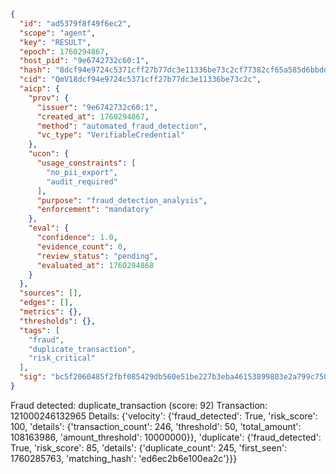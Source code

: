 ```json
{
  "id": "ad5379f8f49f6ec2",
  "scope": "agent",
  "key": "RESULT",
  "epoch": 1760294867,
  "host_pid": "9e6742732c60:1",
  "hash": "8dcf94e9724c5371cff27b77dc3e11336be73c2cf77382cf65a585d6bbdde6b8",
  "cid": "QmV18dcf94e9724c5371cff27b77dc3e11336be73c2c",
  "aicp": {
    "prov": {
      "issuer": "9e6742732c60:1",
      "created_at": 1760294867,
      "method": "automated_fraud_detection",
      "vc_type": "VerifiableCredential"
    },
    "ucon": {
      "usage_constraints": [
        "no_pii_export",
        "audit_required"
      ],
      "purpose": "fraud_detection_analysis",
      "enforcement": "mandatory"
    },
    "eval": {
      "confidence": 1.0,
      "evidence_count": 0,
      "review_status": "pending",
      "evaluated_at": 1760294868
    }
  },
  "sources": [],
  "edges": [],
  "metrics": {},
  "thresholds": {},
  "tags": [
    "fraud",
    "duplicate_transaction",
    "risk_critical"
  ],
  "sig": "bc5f2060485f2fbf085429db560e51be227b3eba46153899803e2a799c750da5"
}
```

Fraud detected: duplicate_transaction (score: 92)
Transaction: 121000246132965
Details: {'velocity': {'fraud_detected': True, 'risk_score': 100, 'details': {'transaction_count': 246, 'threshold': 50, 'total_amount': 108163986, 'amount_threshold': 10000000}}, 'duplicate': {'fraud_detected': True, 'risk_score': 85, 'details': {'duplicate_count': 245, 'first_seen': 1760285763, 'matching_hash': 'ed6ec2b6e100ea2c'}}}